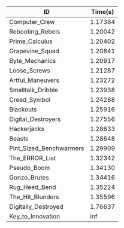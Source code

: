 |ID|Time(s)|
|-|-|
|Computer_Crew|1.17384|
|Rebooting_Rebels|1.20042|
|Prime_Calculus|1.20402|
|Grapevine_Squad|1.20841|
|Byte_Mechanics|1.20917|
|Loose_Screws|1.21287|
|Artful_Maneuvers|1.23272|
|Smalltalk_Dribble|1.23938|
|Creed_Symbol|1.24288|
|Blackouts|1.25916|
|Digital_Destroyers|1.27556|
|Hackerjacks|1.28633|
|Beasts|1.28648|
|Pint_Sized_Benchwarmers|1.29909|
|The_ERROR_List|1.32342|
|Pseudo_Boom|1.34130|
|Gonzo_Brutes|1.34416|
|Rug_Heed_Bend|1.35224|
|The_Hit_Blunders|1.35596|
|Digitally_Destroyed|1.76637|
|Key_to_Innovation|inf|

